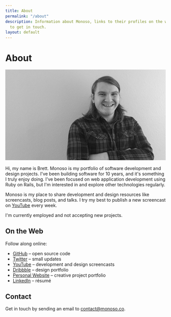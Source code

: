 ```yaml
---
title: About
permalink: "/about"
description: Information about Monoso, links to their profiles on the web, and how
  to get in touch.
layout: default
---
```


# About

![Photo of Brett](/img/about_brett.jpg)

Hi, my name is Brett. Monoso is my portfolio of software development and
design projects. I've been building software for 10 years, and it's
something I truly enjoy doing. I've been focused on web application
development using Ruby on Rails, but I'm interested in and explore other
technologies regularly.

Monoso is my place to share development and design resources like
screencasts, blog posts, and talks. I try my best to publish a new
screencast on
[YouTube](https://www.youtube.com/channel/UCQXaIyeRqHjK9EK41b8J3yQ)
every week.

I'm currently employed and not accepting new projects.

## On the Web

Follow along online:

- [GitHub](https://github.com/monoso) &ndash; open source code
- [Twitter](https://twitter.com/monoso_co) &ndash; small updates
- [YouTube](https://www.youtube.com/channel/UCQXaIyeRqHjK9EK41b8J3yQ) &ndash;
  development and design screencasts
- [Dribbble](https://dribbble.com/brettchalupa) &ndash; design portfolio
- [Personal Website](http://www.brettchalupa.com) &ndash; creative project portfolio
- [LinkedIn](https://www.linkedin.com/in/brett-chalupa) &ndash; résumé

## Contact

Get in touch by sending an email to
[contact@monoso.co](mailto:contact@monoso.co).
